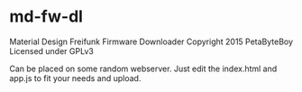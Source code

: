 # md-fw-dl
Material Design Freifunk Firmware Downloader
Copyright 2015 PetaByteBoy
Licensed under GPLv3

Can be placed on some random webserver. Just edit the index.html and app.js to fit your needs and upload. 
